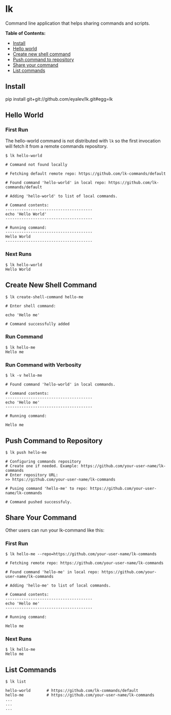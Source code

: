 # lk

Command line application that helps sharing commands and scripts.

**Table of Contents:**

- [Install](#install)
- [Hello world](#hello-world)
- [Create new shell command](#create-new-shell-command)
- [Push command to repository](#push-command-to-repository)
- [Share your command](#share-your-command)
- [List commands](#list-commands)

## Install

pip install git+git://github.com/eyalev/lk.git#egg=lk

## Hello World

### First Run

The hello-world command is not distributed with `lk` so the first invocation will fetch it from a remote commands repository.

````
$ lk hello-world

# Command not found locally

# Fetching default remote repo: https://github.com/lk-commands/default

# Found command 'hello-world' in local repo: https://github.com/lk-commands/default

# Adding 'hello-world' to list of local commands.

# Command contents:
--------------------------------------
echo 'Hello World'
--------------------------------------

# Running command:
--------------------------------------
Hello World
--------------------------------------

````

### Next Runs

````
$ lk hello-world
Hello World
````

## Create New Shell Command

````
$ lk create-shell-command hello-me

# Enter shell command:

echo 'Hello me'

# Command successfully added

````

### Run Command


````
$ lk hello-me
Hello me
````

### Run Command with Verbosity


````
$ lk -v hello-me

# Found command 'hello-world' in local commands.

# Command contents:
--------------------------------------
echo 'Hello me'
--------------------------------------

# Running command:

Hello me

````

## Push Command to Repository


````
$ lk push hello-me

# Configuring commands repository
# Create one if needed. Example: https://github.com/your-user-name/lk-commands
# Enter repository URL:
>> https://github.com/your-user-name/lk-commands

# Pusing command 'hello-me' to repo: https://github.com/your-user-name/lk-commands

# Command pushed successfuly.

````

## Share Your Command

Other users can run your lk-command like this:

### First Run

````
$ lk hello-me --repo=https://github.com/your-user-name/lk-commands

# Fetching remote repo: https://github.com/your-user-name/lk-commands

# Found command 'hello-me' in local repo: https://github.com/your-user-name/lk-commands

# Adding 'hello-me' to list of local commands.

# Command contents:
--------------------------------------
echo 'Hello me'
--------------------------------------

# Running command:

Hello me

````

### Next Runs

````
$ lk hello-me
Hello me
````

## List Commands

````
$ lk list

hello-world       # https://github.com/lk-commands/default
hello-me          # https://github.com/your-user-name/lk-commands
...
...
...


````


























